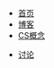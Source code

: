 * [首页](/)
* [博客](/blog/)
* [CS概念](/concept/)
<!-- * [Go学习笔记](/go/) -->
* [讨论](https://github.com/dishangyijiao/record/issues)